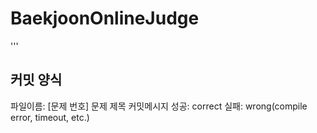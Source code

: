 # BaekjoonOnlineJudge
'''
## 커밋 양식
파일이름: [문제 번호] 문제 제목
커밋메시지
성공: correct
실패: wrong(compile error, timeout, etc.)
